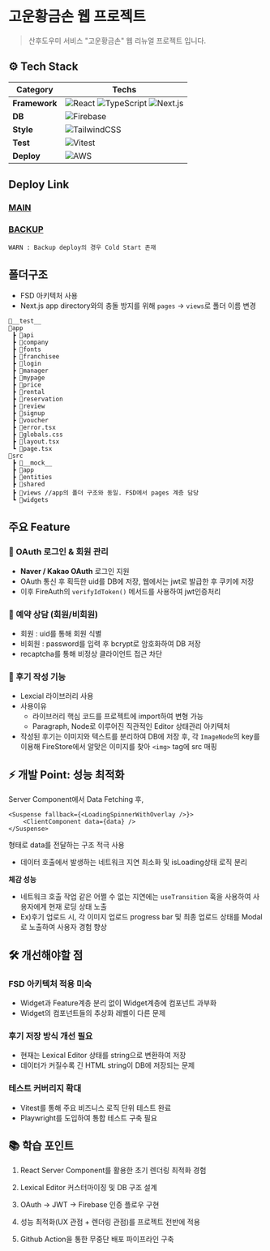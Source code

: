 # 고운황금손 웹 프로젝트

> 산후도우미 서비스 "고운황금손" 웹 리뉴얼 프로젝트 입니다.

## ⚙️ Tech Stack

| Category      | Techs                                                                                                                                                                                                                                                                                                                                    |
| ------------- | ---------------------------------------------------------------------------------------------------------------------------------------------------------------------------------------------------------------------------------------------------------------------------------------------------------------------------------------- |
| **Framework** | ![React](https://img.shields.io/badge/react-%2320232a.svg?style=for-the-badge&logo=react&logoColor=%2361DAFB) ![TypeScript](https://img.shields.io/badge/typescript-3178C6?style=for-the-badge&logo=typescript&logoColor=black) ![Next.js](https://img.shields.io/badge/Next.js-000000?style=for-the-badge&logo=Next.js&logoColor=white) |
| **DB**        | ![Firebase](https://img.shields.io/badge/Firebase-FFCA28?style=for-the-badge&logo=firebase&logoColor=black)                                                                                                                                                                                                                              |
| **Style**     | ![TailwindCSS](https://img.shields.io/badge/TailwindCSS-06B6D4?style=for-the-badge&logo=tailwindcss&logoColor=white)                                                                                                                                                                                                                     |
| **Test**      | ![Vitest](https://img.shields.io/badge/Vitest-FCC72B?style=for-the-badge&logo=vitest&logoColor=white)                                                                                                                                                                                                                                    |
| **Deploy**    | ![AWS](https://img.shields.io/badge/AmazonAWS-232F3E?style=for-the-badge&logo=amazonaws&logoColor=white)                                                                                                                                                                                                                                 |

## Deploy Link

### [MAIN](https://nicegoldhand.com/)

### [BACKUP](https://goldhand.vercel.app/)

```
WARN : Backup deploy의 경우 Cold Start 존재
```

## 폴더구조

- FSD 아키텍처 사용
- Next.js app directory와의 충돌 방지를 위해 `pages` -> `views`로 폴더 이름 변경

```
📂__test__
📂app
 ┣ 📂api
 ┣ 📂company
 ┣ 📂fonts
 ┣ 📂franchisee
 ┣ 📂login
 ┣ 📂manager
 ┣ 📂mypage
 ┣ 📂price
 ┣ 📂rental
 ┣ 📂reservation
 ┣ 📂review
 ┣ 📂signup
 ┣ 📂voucher
 ┣ 📜error.tsx
 ┣ 📜globals.css
 ┣ 📜layout.tsx
 ┗ 📜page.tsx
📂src
 ┣ 📂__mock__
 ┣ 📂app
 ┣ 📂entities
 ┣ 📂shared
 ┣ 📂views //app의 폴더 구조와 동일. FSD에서 pages 계층 담당
 ┗ 📂widgets
```

## 주요 Feature

### 🔑 OAuth 로그인 & 회원 관리

- **Naver / Kakao OAuth** 로그인 지원
- OAuth 통신 후 획득한 uid를 DB에 저장, 웹에서는 jwt로 발급한 후 쿠키에 저장
- 이후 FireAuth의 `verifyIdToken()` 메서드를 사용하여 jwt인증처리

### 📌 예약 상담 (회원/비회원)

- 회원 : uid를 통해 회원 식별
- 비회원 : password를 입력 후 bcrypt로 암호화하여 DB 저장
- recaptcha를 통해 비정상 클라이언트 접근 차단

### 📝 후기 작성 기능

- Lexcial 라이브러리 사용
- 사용이유
  - 라이브러리 핵심 코드를 프로젝트에 import하여 변형 가능
  - Paragraph, Node로 이루어진 직관적인 Editor 상태관리 아키텍처
- 작성된 후기는 이미지와 텍스트를 분리하여 DB에 저장 후, 각 `ImageNode`의 key를 이용해 FireStore에서 알맞은 이미지를 찾아 `<img>` tag에 src 매핑

## ⚡ 개발 Point: 성능 최적화

Server Component에서 Data Fetching 후,

```
<Suspense fallback={<LoadingSpinnerWithOverlay />}>
    <ClientComponent data={data} />
</Suspense>
```

형태로 data를 전달하는 구조 적극 사용

- 데이터 호출에서 발생하는 네트워크 지연 최소화 및 isLoading상태 로직 분리

**체감 성능**

- 네트워크 호출 작업 같은 어쩔 수 없는 지연에는 `useTransition` 훅을 사용하여 사용자에게 현재 로딩 상태 노출
- Ex)후기 업로드 시, 각 이미지 업로드 progress bar 및 최종 업로드 상태를 Modal로 노출하여 사용자 경험 향상

## 🛠 개선해야할 점

### **FSD 아키텍처 적용 미숙**

- Widget과 Feature계층 분리 없이 Widget계층에 컴포넌트 과부화
- Widget의 컴포넌트들의 추상화 레벨이 다른 문제

### **후기 저장 방식 개선 필요**

- 현재는 Lexical Editor 상태를 string으로 변환하여 저장
- 데이터가 커질수록 긴 HTML string이 DB에 저장되는 문제

### **테스트 커버리지 확대**

- Vitest를 통해 주요 비즈니스 로직 단위 테스트 완료
- Playwright를 도입하여 통합 테스트 구축 필요

## 📚 학습 포인트

1. React Server Component를 활용한 초기 렌더링 최적화 경험

2. Lexical Editor 커스터마이징 및 DB 구조 설계

3. OAuth → JWT → Firebase 인증 플로우 구현

4. 성능 최적화(UX 관점 + 렌더링 관점)를 프로젝트 전반에 적용

5. Github Action을 통한 무중단 배포 파이프라인 구축
